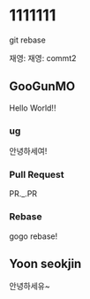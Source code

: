 # 1111111

git rebase

재영:
재영: commt2

## GooGunMO

Hello World!!

### ug

안녕하세여!

### Pull Request

PR.\_.PR 

### Rebase

gogo rebase!

## Yoon seokjin

안녕하세유~